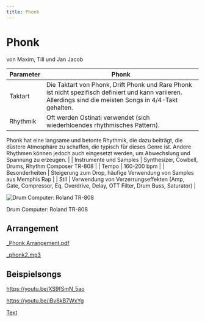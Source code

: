 ```yaml
---
title: Phonk
---
```

# Phonk

von Maxim, Till und Jan Jacob

| Parameter | Phonk |
| --- | --- |
| Taktart | Die Taktart von Phonk, Drift Phonk und Rare Phonk ist nicht spezifisch definiert und kann variieren. Allerdings sind die meisten Songs in 4/4-Takt gehalten. |
| Rhythmik | Oft werden Ostinati verwendet (sich wiederhloendes rhythmisches Pattern).

Phonk hat eine langsame und betonte Rhythmik, die dazu beiträgt, die düstere Atmosphäre zu schaffen, die typisch für dieses Genre ist. Andere Rhythmen können jedoch auch eingesetzt werden, um Abwechslung und Spannung zu erzeugen. |
| Instrumente und Samples | Synthesizer, Cowbell, Drums, Rhythm Composer TR-808 |
| Tempo | 160-200 bpm |
| Besonderheiten | Steigerung zum Drop, häufige Verwendung von Samples aus Memphis Rap |
| Stil | Verwendung von Verzerrungseffekten (Amp, Gate, Compressor, Eq, Overdrive, Delay, OTT Filter, Drum Buss, Saturator) |

![Drum Computer: Roland TR-808](Phonk/Untitled.png)

Drum Computer: Roland TR-808

## Arrangement

[_Phonk Arrangement.pdf](Phonk/_Phonk_Arrangement.pdf)

[_phonk2.mp3](Phonk/_phonk2.mp3)

## Beispielsongs

<https://youtu.be/XS9fSmN_5ao>

<https://youtu.be/iBv6kB7WxYg>

[Text](Phonk/Text.md)
